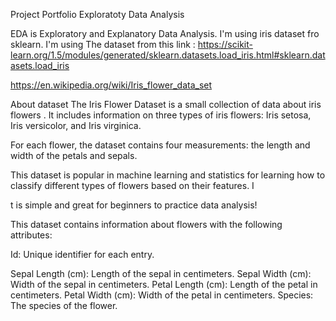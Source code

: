 Project Portfolio Exploratoty Data Analysis

EDA is Exploratory and Explanatory Data Analysis. I'm using iris dataset fro sklearn. I'm using The dataset from this link : https://scikit-learn.org/1.5/modules/generated/sklearn.datasets.load_iris.html#sklearn.datasets.load_iris

https://en.wikipedia.org/wiki/Iris_flower_data_set

About dataset 
The Iris Flower Dataset is a small collection of data about iris flowers . 
It includes information on three types of iris flowers: Iris setosa, Iris versicolor, and Iris virginica. 

For each flower, the dataset contains four measurements: the length and width of the petals and sepals. 

This dataset is popular in machine learning and statistics for learning how to classify different types of flowers based on their features. I

t is simple and great for beginners to practice data analysis!

This dataset contains information about flowers with the following attributes:

Id: Unique identifier for each entry.

Sepal Length (cm): Length of the sepal in centimeters.
Sepal Width (cm): Width of the sepal in centimeters.
Petal Length (cm): Length of the petal in centimeters.
Petal Width (cm): Width of the petal in centimeters.
Species: The species of the flower.
